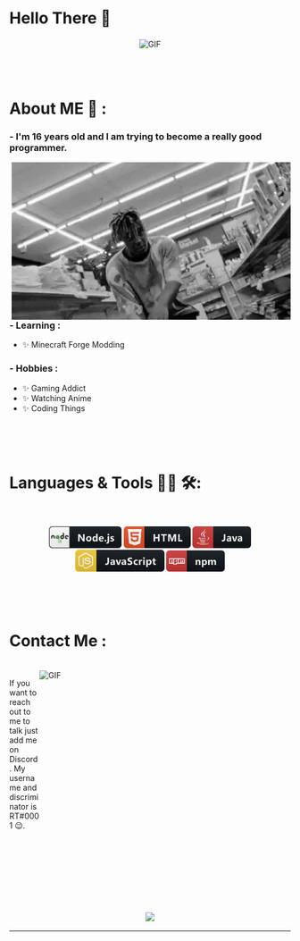 # Hello There 👋

<div align="center">
<img hight="300" width="700" alt="GIF" align="center" src="https://giffiles.alphacoders.com/210/210396.gif">
</div>

</br>
</br>
</br>


# About ME 💬 :

### - I'm 16 years old and I am trying to become a really good programmer.

<img hight="400" width="500" alt="GIF" align="right" src="https://github.com/rtgamingwdt/rtgamingwdt/blob/master/assets/juice-wrld.gif">

### - Learning :
- ✨ Minecraft Forge Modding

### - Hobbies : 
- ✨ Gaming Addict
- ✨ Watching Anime
- ✨ Coding Things

</br>
</br>
</br>



# Languages & Tools 👨‍💻 🛠:
</br>

<p align="center">

<!-- For more icons please follow  https://github.com/MikeCodesDotNET/ColoredBadges -->
<img src="https://github.com/MikeCodesDotNET/ColoredBadges/raw/master/svg/dev/frameworks/nodejs.svg" alt="nodejs" width="130" hight="200">
<img src="https://github.com/MikeCodesDotNET/ColoredBadges/raw/master/svg/dev/languages/html.svg" alt="html"  width="120" hight="50">
<img src="https://github.com/MikeCodesDotNET/ColoredBadges/raw/master/svg/dev/languages/java.svg" alt="java" width="105" hight="150">
<img src="https://github.com/MikeCodesDotNET/ColoredBadges/raw/master/svg/dev/languages/js.svg" alt="js" width="160" hight="230">
<img src="https://github.com/MikeCodesDotNET/ColoredBadges/raw/master/svg/dev/services/npm.svg" alt="npm" width="105" hight="50">
</p>
</br>
</br>
</br>



# Contact Me :

<p>
 </br>


<img height="320" width="450" align="right" alt="GIF" src="https://giffiles.alphacoders.com/125/125060.gif">


If you want to reach out to me to talk just add me on Discord. My username and discriminator is RT#0001 😉.
 </p>
</br>
</br>
</br>
</br>
</br>
</br>
</br>



<p align="center" >  
  <a href="https://github.com/rtgamingwdt/github-readme-stats"> 
<img  src="https://github-readme-stats.vercel.app/api?username=rtgamingwdt&&show_icons=true&include_all_commits=true&theme=blue"/>
  </a>
  </p>

*************
